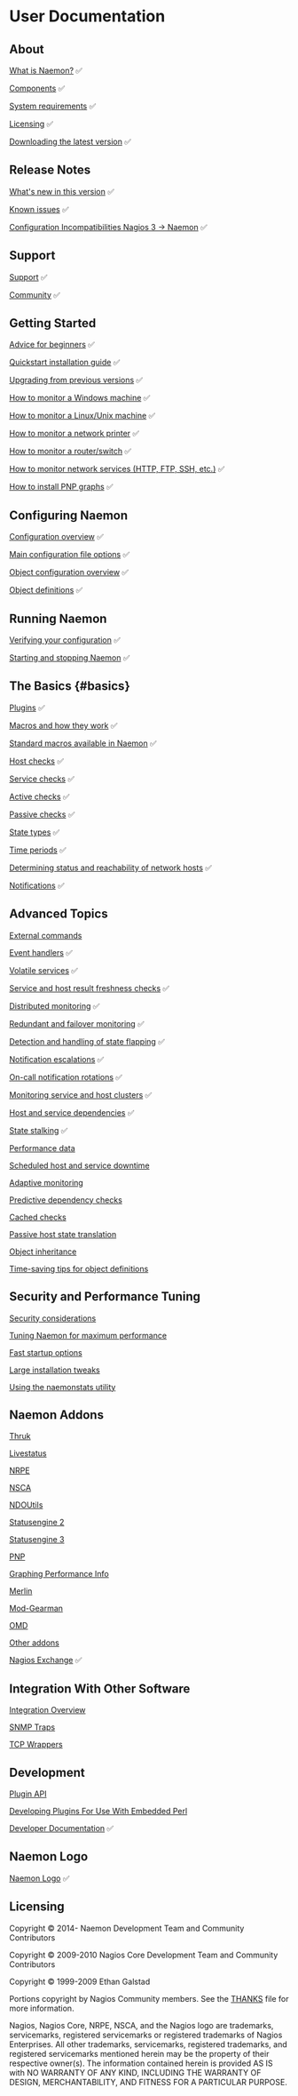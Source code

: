 # User Documentation

## About

[What is Naemon?](about#whatis) :white_check_mark:

[Components](about#components) :white_check_mark:

[System requirements](about#system-requirements) :white_check_mark:

[Licensing](about#licensing) :white_check_mark:

[Downloading the latest version](about#downloading-the-latest-version) :white_check_mark:

## Release Notes

[What's new in this version](whatsnew) :white_check_mark:

[Known issues](whatsnew#known-issues) :white_check_mark:

[Configuration Incompatibilities Nagios 3 -> Naemon](config-incompat3to4) :white_check_mark:

## Support

[Support](support) :white_check_mark:

[Community](/community) :white_check_mark:

## Getting Started

[Advice for beginners](beginners) :white_check_mark:

[Quickstart installation guide](quickstart) :white_check_mark:

[Upgrading from previous versions](upgrading) :white_check_mark:

[How to monitor a Windows machine](monitoring-windows) :white_check_mark:

[How to monitor a Linux/Unix machine](monitoring-linux) :white_check_mark:

[How to monitor a network printer](monitoring-printers) :white_check_mark:

[How to monitor a router/switch](monitoring-routers) :white_check_mark:

[How to monitor network services (HTTP, FTP, SSH, etc.)](monitoring-networkservices) :white_check_mark:

[How to install PNP graphs](addon-pnp-quickstart) :white_check_mark:

## Configuring Naemon

[Configuration overview](config) :white_check_mark:

[Main configuration file options](configmain) :white_check_mark:

[Object configuration overview](configobject) :white_check_mark:

[Object definitions](objectdefinitions) :white_check_mark:

## Running Naemon

[Verifying your configuration](verifyconfig) :white_check_mark:

[Starting and stopping Naemon](startstop) :white_check_mark:

## The Basics {#basics}

[Plugins](plugins) :white_check_mark:

[Macros and how they work](macros) :white_check_mark:

[Standard macros available in Naemon](macrolist) :white_check_mark:

[Host checks](hostchecks) :white_check_mark:

[Service checks](servicechecks) :white_check_mark:

[Active checks](activechecks) :white_check_mark:

[Passive checks](passivechecks) :white_check_mark:

[State types](statetypes) :white_check_mark:

[Time periods](timeperiods) :white_check_mark:

[Determining status and reachability of network hosts](networkreachability) :white_check_mark:

[Notifications](notifications) :white_check_mark:

## Advanced Topics

[External commands](extcommands)

[Event handlers](eventhandlers) :white_check_mark:

[Volatile services](volatileservices) :white_check_mark:

[Service and host result freshness checks](freshness) :white_check_mark:

[Distributed monitoring](distributed) :white_check_mark:

[Redundant and failover monitoring](redundancy) :white_check_mark:

[Detection and handling of state flapping](flapping) :white_check_mark:

[Notification escalations](escalations) :white_check_mark:

[On-call notification rotations](oncallrotation) :white_check_mark:

[Monitoring service and host clusters](clusters) :white_check_mark:

[Host and service dependencies](dependencies) :white_check_mark:

[State stalking](stalking) :white_check_mark:

[Performance data](perfdata)

[Scheduled host and service downtime](downtime)

[Adaptive monitoring](adaptive)

[Predictive dependency checks](dependencychecks)

[Cached checks](cachedchecks)

[Passive host state translation](passivestatetranslation)

[Object inheritance](objectinheritance)

[Time-saving tips for object definitions](objecttricks)

## Security and Performance Tuning

[Security considerations](security)

[Tuning Naemon for maximum performance](tuning)

[Fast startup options](faststartup)

[Large installation tweaks](largeinstalltweaks)

[Using the naemonstats utility](naemonstats)

## Naemon Addons

[Thruk](addons#thruk)

[Livestatus](livestatus)

[NRPE](addons#nrpe)

[NSCA](addons#nsca)

[NDOUtils](addons#ndoutils)

[Statusengine 2](addons#statusengine_2)

[Statusengine 3](addons#statusengine_3)

[PNP](addons#pnp)

[Graphing Performance Info](graphs)

[Merlin](addons#merlin)

[Mod-Gearman](addons#mod-gearman)

[OMD](addons#omd)

[Other addons](addons#others)

[Nagios Exchange](http://exchange.nagios.org/) :white_check_mark:

## Integration With Other Software

[Integration Overview](integration)

[SNMP Traps](int-snmptrap)

[TCP Wrappers](int-tcpwrappers)

## Development

[Plugin API](pluginapi)

[Developing Plugins For Use With Embedded Perl](epnplugins)

[Developer Documentation](/documentation/developer/toc) :white_check_mark:

## Naemon Logo

[Naemon Logo](/logo) :white_check_mark:

## Licensing

Copyright &copy; 2014-     Naemon Development Team and Community Contributors

Copyright &copy; 2009-2010 Nagios Core Development Team and Community Contributors

Copyright &copy; 1999-2009 Ethan Galstad

Portions copyright by Nagios Community members.  See the [THANKS](https://github.com/naemon/naemon-core/blob/master/THANKS) file for more information.

Nagios, Nagios Core, NRPE, NSCA, and the Nagios logo are trademarks, servicemarks, registered servicemarks or registered trademarks of Nagios Enterprises.  All other trademarks, servicemarks, registered trademarks, and registered servicemarks mentioned herein may be the property of their respective owner(s).  The information contained herein is provided AS IS with NO WARRANTY OF ANY KIND, INCLUDING THE WARRANTY OF DESIGN, MERCHANTABILITY, AND FITNESS FOR A PARTICULAR PURPOSE.
